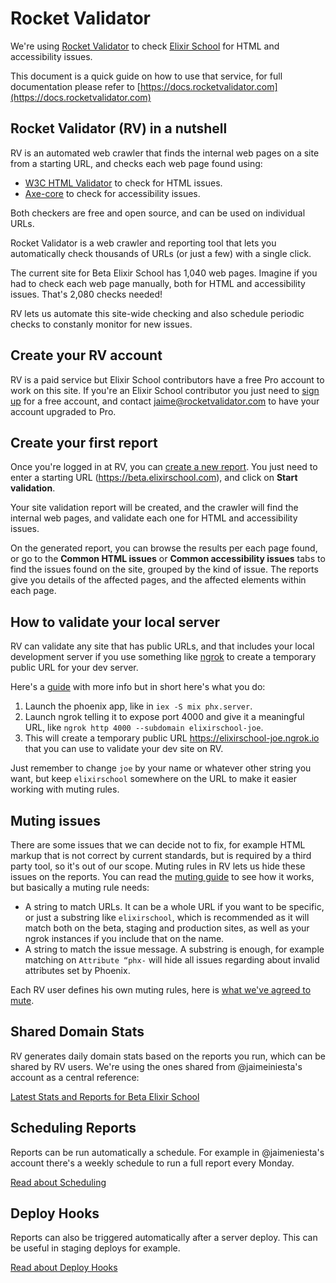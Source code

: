 # Rocket Validator

We're using [Rocket Validator](https://rocketvalidator.com) to check [Elixir School](https://elixirschool.com) for HTML and accessibility issues.

This document is a quick guide on how to use that service, for full documentation please refer to [https://docs.rocketvalidator.com](https://docs.rocketvalidator.com)

## Rocket Validator (RV) in a nutshell

RV is an automated web crawler that finds the internal web pages on a site from a starting URL, and checks each web page found using:

* [W3C HTML Validator](https://validator.w3.org/nu/) to check for HTML issues.
* [Axe-core](https://github.com/dequelabs/axe-core) to check for accessibility issues.

Both checkers are free and open source, and can be used on individual URLs.

Rocket Validator is a web crawler and reporting tool that lets you automatically check thousands of URLs (or just a few) with a single click.

The current site for Beta Elixir School has 1,040 web pages. Imagine if you had to check each web page manually, both for HTML and accessibility issues. That's 2,080 checks needed!

RV lets us automate this site-wide checking and also schedule periodic checks to constanly monitor for new issues.

## Create your RV account

RV is a paid service but Elixir School contributors have a free Pro account to work on this site. If you're an Elixir School contributor you just need to [sign up](https://rocketvalidator.com/registration/new) for a free account, and contact [jaime@rocketvalidator.com](mailto:jaime@rocketvalidator.com) to have your account upgraded to Pro.

## Create your first report

Once you're logged in at RV, you can [create a new report](https://rocketvalidator.com/s/new). You just need to enter a starting URL (https://beta.elixirschool.com), and click on **Start validation**.

Your site validation report will be created, and the crawler will find the internal web pages, and validate each one for HTML and accessibility issues.

On the generated report, you can browse the results per each page found, or go to the **Common HTML issues** or **Common accessibility issues** tabs to find the issues found on the site, grouped by the kind of issue. The reports give you details of the affected pages, and the affected elements within each page.

## How to validate your local server

RV can validate any site that has public URLs, and that includes your local development server if you use something like [ngrok](https://ngrok.com) to create a temporary public URL for your dev server.

Here's a [guide](https://docs.rocketvalidator.com/how-to-validate-your-local-server/) with more info but in short here's what you do:

1. Launch the phoenix app, like in `iex -S mix phx.server`.
2. Launch ngrok telling it to expose port 4000 and give it a meaningful URL, like `ngrok http 4000 --subdomain elixirschool-joe`.
3. This will create a temporary public URL https://elixirschool-joe.ngrok.io that you can use to validate your dev site on RV.

Just remember to change `joe` by your name or whatever other string you want, but keep `elixirschool` somewhere on the URL to make it easier working with muting rules.

## Muting issues

There are some issues that we can decide not to fix, for example HTML markup that is not correct by current standards, but is required by a third party tool, so it's out of our scope. Muting rules in RV lets us hide these issues on the reports. You can read the [muting guide](https://docs.rocketvalidator.com/muting/) to see how it works, but basically a muting rule needs:

* A string to match URLs. It can be a whole URL if you want to be specific, or just a substring like `elixirschool`, which is recommended as it will match both on the beta, staging and production sites, as well as your ngrok instances if you include that on the name.
* A string to match the issue message. A substring is enough, for example matching on `Attribute “phx-` will hide all issues regarding about invalid attributes set by Phoenix.

Each RV user defines his own muting rules, here is [what we've agreed to mute](https://rocketvalidator.com/domains/elixirschool.com?tab=mutings&auth=171c6160-f0a2-49d9-b83f-065c15c8a072).

## Shared Domain Stats

RV generates daily domain stats based on the reports you run, which can be shared by RV users. We're using the ones shared from @jaimeiniesta's account as a central reference:

[Latest Stats and Reports for Beta Elixir School](https://rocketvalidator.com/domains/elixirschool.com?auth=171c6160-f0a2-49d9-b83f-065c15c8a072)

## Scheduling Reports

Reports can be run automatically a schedule. For example in @jaimeniesta's account there's a weekly schedule to run a full report every Monday.

[Read about Scheduling](https://docs.rocketvalidator.com/scheduling/)

## Deploy Hooks

Reports can also be triggered automatically after a server deploy. This can be useful in staging deploys for example.

[Read about Deploy Hooks](https://docs.rocketvalidator.com/deploy-hooks/)

